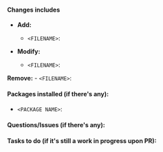 <DESCRIPTION>


#### Changes includes
- **Add:**
    - `<FILENAME>`: <REASON>

- **Modify:**
    - `<FILENAME>`: <REASON>

 **Remove:**
    - `<FILENAME>`: <REASON>


#### Packages installed (if there's any):
- `<PACKAGE NAME>`: <REASON>


#### Questions/Issues (if there's any):


#### Tasks to do (if it's still a work in progress upon PR):


